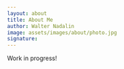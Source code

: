 ```yaml
---
layout: about
title: About Me
author: Walter Nadalin
image: assets/images/about/photo.jpg
signature:
---
```


Work in progress!
